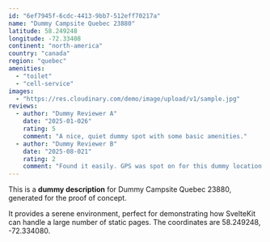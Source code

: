 ```yaml
---
id: "6ef7945f-6cdc-4413-9bb7-512eff70217a"
name: "Dummy Campsite Quebec 23880"
latitude: 58.249248
longitude: -72.33408
continent: "north-america"
country: "canada"
region: "quebec"
amenities:
  - "toilet"
  - "cell-service"
images:
  - "https://res.cloudinary.com/demo/image/upload/v1/sample.jpg"
reviews:
  - author: "Dummy Reviewer A"
    date: "2025-01-026"
    rating: 5
    comment: "A nice, quiet dummy spot with some basic amenities."
  - author: "Dummy Reviewer B"
    date: "2025-08-021"
    rating: 2
    comment: "Found it easily. GPS was spot on for this dummy location."
---
```


This is a **dummy description** for Dummy Campsite Quebec 23880, generated for the proof of concept.

It provides a serene environment, perfect for demonstrating how SvelteKit can handle a large number of static pages. The coordinates are 58.249248, -72.334080.
